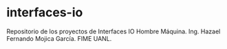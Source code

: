 # interfaces-io
Repositorio de los proyectos de Interfaces IO Hombre Máquina.
Ing. Hazael Fernando Mojica García.
FIME UANL.